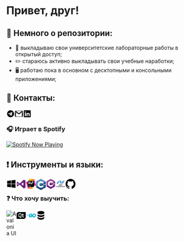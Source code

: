 # Привет, друг! 

## 💬 Немного о репозитории:
- 🙌 выкладываю свои университетские лабораторные работы в открытый доступ;
- ✏️ стараюсь активно выкладывать свои учебные наработки;
- 🖥 работаю пока в основном с десктопными и консольными приложениями;

## 📝 Контакты:

[<img align="left" alt="Chupakabra0 | Telegram" width="22px" src="icons/telegram.svg"/>][telegram]
[<img align="left" alt="Chupakabra0 | Gmail" width="22px" src="icons/gmail.svg"/>][gmail]
[<img align="left" alt="Chupakabra0 | LinkedIn" width="22px" src="icons/linkedin.svg"/>][linkedin]

<br/>

### 🎧 Играет в Spotify
[<img src="https://spotify-now-playing-theta.vercel.app/api/spotify-playing" alt="Spotify Now Playing" width="350" />](https://open.spotify.com/user/tzzgd4pa6i3i6dqv8nw0pkpl7)

## ❗️ Инструменты и языки:

<img align="left" alt="Windows" width="26px" src="icons/windows.svg"/>
<img align="left" alt="Visual Studio" width="26px" src="icons/visual-studio.svg"/>
<img align="left" alt="Resharper C++" width="26px" src="icons/resharper.svg"/>
<img align="left" alt="C++" width="26px" src="icons/c-plus-plus.svg"/>
<img align="left" alt="C#" width="26px" src="icons/c-sharp.svg"/>
<img align="left" alt="WPF" width="26px" src="icons/wpf.png"/>
<img align="left" alt="GitHub" width="26px" src="icons/github.svg"/>

<br/>

### ❓ Что хочу выучить:

<img align="left" alt="Avalonia UI" width="26px" src="icons/avalonia-ui.png"/>
<img align="left" alt="Qt" width="26px" src="icons/qt.svg"/>
<img align="left" alt="Go" width="26px" src="icons/go.png"/>
<img align="left" alt="Database" width="26px" src="icons/database.svg"/>


[telegram]: https://t.me/Chu_Pa_Kabra
[gmail]: rootalfa4@gmail.com
[linkedin]: https://www.linkedin.com/in/alexandr-safiyulin-8453a81b3/

